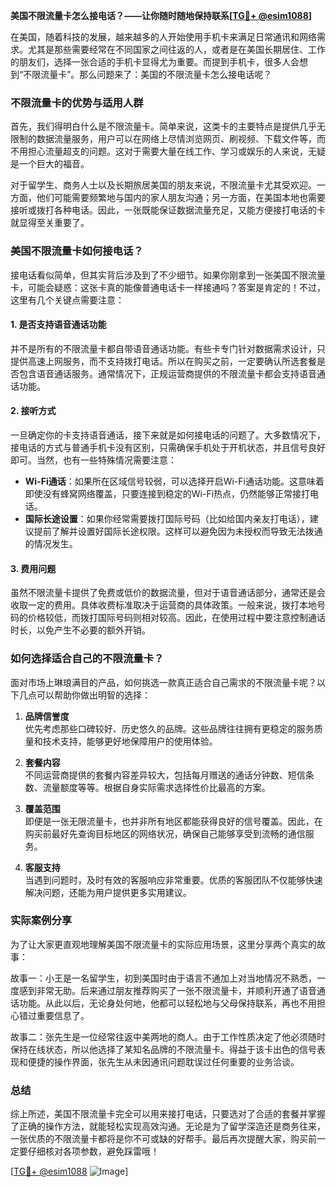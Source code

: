 **美国不限流量卡怎么接电话？——让你随时随地保持联系[[TG💪+ @esim1088](https://t.me/s/esim1088)]**

在美国，随着科技的发展，越来越多的人开始使用手机卡来满足日常通讯和网络需求。尤其是那些需要经常在不同国家之间往返的人，或者是在美国长期居住、工作的朋友们，选择一张合适的手机卡显得尤为重要。而提到手机卡，很多人会想到“不限流量卡”。那么问题来了：美国的不限流量卡怎么接电话呢？

### 不限流量卡的优势与适用人群

首先，我们得明白什么是不限流量卡。简单来说，这类卡的主要特点是提供几乎无限制的数据流量服务，用户可以在网络上尽情浏览网页、刷视频、下载文件等，而不用担心流量超支的问题。这对于需要大量在线工作、学习或娱乐的人来说，无疑是一个巨大的福音。

对于留学生、商务人士以及长期旅居美国的朋友来说，不限流量卡尤其受欢迎。一方面，他们可能需要频繁地与国内的家人朋友沟通；另一方面，在美国本地也需要接听或拨打各种电话。因此，一张既能保证数据流量充足，又能方便接打电话的卡就显得至关重要了。

### 美国不限流量卡如何接电话？

接电话看似简单，但其实背后涉及到了不少细节。如果你刚拿到一张美国不限流量卡，可能会疑惑：这张卡真的能像普通电话卡一样接通吗？答案是肯定的！不过，这里有几个关键点需要注意：

#### 1. 是否支持语音通话功能

并不是所有的不限流量卡都自带语音通话功能。有些卡专门针对数据需求设计，只提供高速上网服务，而不支持拨打电话。所以在购买之前，一定要确认所选套餐是否包含语音通话服务。通常情况下，正规运营商提供的不限流量卡都会支持语音通话功能。

#### 2. 接听方式

一旦确定你的卡支持语音通话，接下来就是如何接电话的问题了。大多数情况下，接电话的方式与普通手机卡没有区别，只需确保手机处于开机状态，并且信号良好即可。当然，也有一些特殊情况需要注意：

- **Wi-Fi通话**：如果所在区域信号较弱，可以选择开启Wi-Fi通话功能。这意味着即使没有蜂窝网络覆盖，只要连接到稳定的Wi-Fi热点，仍然能够正常接打电话。
- **国际长途设置**：如果你经常需要拨打国际号码（比如给国内亲友打电话），建议提前了解并设置好国际长途权限。这样可以避免因为未授权而导致无法拨通的情况发生。

#### 3. 费用问题

虽然不限流量卡提供了免费或低价的数据流量，但对于语音通话部分，通常还是会收取一定的费用。具体收费标准取决于运营商的具体政策。一般来说，拨打本地号码的价格较低，而拨打国际号码则相对较高。因此，在使用过程中要注意控制通话时长，以免产生不必要的额外开销。

### 如何选择适合自己的不限流量卡？

面对市场上琳琅满目的产品，如何挑选一款真正适合自己需求的不限流量卡呢？以下几点可以帮助你做出明智的选择：

1. **品牌信誉度**  
   优先考虑那些口碑较好、历史悠久的品牌。这些品牌往往拥有更稳定的服务质量和技术支持，能够更好地保障用户的使用体验。

2. **套餐内容**  
   不同运营商提供的套餐内容差异较大，包括每月赠送的通话分钟数、短信条数、流量额度等等。根据自身实际需求选择性价比最高的方案。

3. **覆盖范围**  
   即便是一张无限流量卡，也并非所有地区都能获得良好的信号覆盖。因此，在购买前最好先查询目标地区的网络状况，确保自己能够享受到流畅的通信服务。

4. **客服支持**  
   当遇到问题时，及时有效的客服响应非常重要。优质的客服团队不仅能够快速解决问题，还能为用户提供更多实用建议。

### 实际案例分享

为了让大家更直观地理解美国不限流量卡的实际应用场景，这里分享两个真实的故事：

故事一：小王是一名留学生，初到美国时由于语言不通加上对当地情况不熟悉，一度感到非常无助。后来通过朋友推荐购买了一张不限流量卡，并顺利开通了语音通话功能。从此以后，无论身处何地，他都可以轻松地与父母保持联系，再也不用担心错过重要信息了。

故事二：张先生是一位经常往返中美两地的商人。由于工作性质决定了他必须随时保持在线状态，所以他选择了某知名品牌的不限流量卡。得益于该卡出色的信号表现和便捷的操作界面，张先生从未因通讯问题耽误过任何重要的业务洽谈。

### 总结

综上所述，美国不限流量卡完全可以用来接打电话，只要选对了合适的套餐并掌握了正确的操作方法，就能轻松实现高效沟通。无论是为了留学深造还是商务往来，一张优质的不限流量卡都将是你不可或缺的好帮手。最后再次提醒大家，购买前一定要仔细核对各项参数，避免踩雷哦！

[[TG💪+ @esim1088](https://t.me/s/esim1088) ![Image](https://i.postimg.cc/4NQfJmqS/Snipaste-2025-05-13-00-14-12.png)]